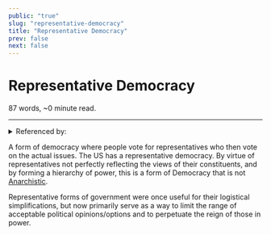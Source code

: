 ```yaml
---
public: "true"
slug: "representative-democracy"
title: "Representative Democracy"
prev: false
next: false
---
```

<script setup>
import { data } from '../../git.data.ts';
import { useData } from 'vitepress';
const pageData = useData();
</script>
<h1 class="p-name">Representative Democracy</h1>
<p>87 words, ~0 minute read. <span v-html="data[`site/${pageData.page.value.relativePath}`]" /></p>
<hr/>

<details><summary>Referenced by:</summary><a href="/garden/anarchism/index.md">Anarchism</a><a href="/garden/political-quizzes/index.md">Political Quizzes</a></details>

A form of democracy where people vote for representatives who then vote on the actual issues. The US has a representative democracy. By virtue of representatives not perfectly reflecting the views of their constituents, and by forming a hierarchy of power, this is a form of Democracy that is not [Anarchistic](/garden/anarchism/index.md).

Representative forms of government were once useful for their logistical simplifications, but now primarily serve as a way to limit the range of acceptable political opinions/options and to perpetuate the reign of those in power.